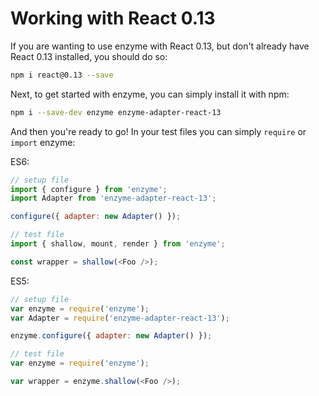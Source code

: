 # Working with React 0.13

If you are wanting to use enzyme with React 0.13, but don't already have React 0.13 installed, you
should do so:

```bash
npm i react@0.13 --save
```

Next, to get started with enzyme, you can simply install it with npm:

```bash
npm i --save-dev enzyme enzyme-adapter-react-13
```

And then you're ready to go!  In your test files you can simply `require` or `import` enzyme:

ES6:
```js
// setup file
import { configure } from 'enzyme';
import Adapter from 'enzyme-adapter-react-13';

configure({ adapter: new Adapter() });
```

```js
// test file
import { shallow, mount, render } from 'enzyme';

const wrapper = shallow(<Foo />);
```

ES5:
<!-- eslint no-var: 0 -->
```js
// setup file
var enzyme = require('enzyme');
var Adapter = require('enzyme-adapter-react-13');

enzyme.configure({ adapter: new Adapter() });
```

<!-- eslint no-var: 0 -->
```js
// test file
var enzyme = require('enzyme');

var wrapper = enzyme.shallow(<Foo />);
```
